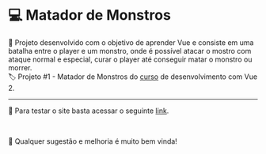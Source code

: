 # 💻 Matador de Monstros

📱 Projeto desenvolvido com o objetivo de aprender Vue e consiste em uma batalha entre o player e um monstro, onde é possível atacar o mostro com ataque normal e especial, curar o player até conseguir matar o monstro ou morrer.
<br>
🏷️ Projeto #1 - Matador de Monstros do [curso](https://www.udemy.com/course/vue-js-completo/) de desenvolvimento com Vue 2.

---

🧪 Para testar o site basta acessar o seguinte [link](http://matador-de-monstros.s3-website-sa-east-1.amazonaws.com).

<br>

🙏 Qualquer sugestão e melhoria é muito bem vinda!
